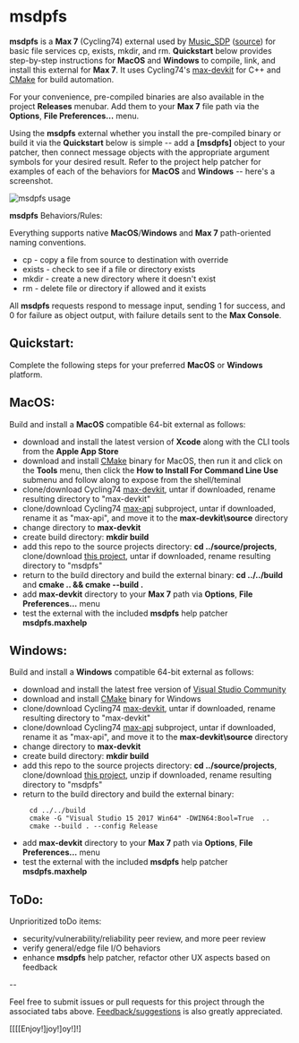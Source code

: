 # msdpfs

**msdpfs** is a **Max 7** (Cycling74) external used by 
[Music_SDP](http://musicsdp.com/) ([source](https://github.com/MusicSDP/source-code))
for basic file services cp, exists, mkdir, and rm. **Quickstart**
below provides step-by-step instructions for **MacOS** and **Windows** to 
compile, link, and install this external for **Max 7**. It uses Cycling74's 
[max-devkit](https://github.com/Cycling74/max-devkit) for C++ and 
[CMake](https://cmake.org/download/) for build automation.

For your convenience, pre-compiled binaries are also available in the project 
**Releases** menubar. Add them to your **Max 7** file path via the 
**Options**, **File Preferences...** menu.

Using the **msdpfs** external whether you install the pre-compiled binary or
build it via the **Quickstart** below is simple -- add a **[msdpfs]** object 
to your patcher, then connect message objects with the appropriate argument 
symbols for your desired result. Refer to the project help patcher for examples 
of each of the behaviors for **MacOS** and **Windows** -- here's a screenshot.

![msdpfs usage](https://tinyurl.com/lfony29)

**msdpfs** Behaviors/Rules:

Everything supports native **MacOS**/**Windows** and **Max 7** path-oriented 
naming conventions.

* cp - copy a file from source to destination with override
* exists - check to see if a file or directory exists
* mkdir - create a new directory where it doesn't exist
* rm - delete file or directory if allowed and it exists

All **msdpfs** requests respond to message input, sending 1 for success, 
and 0 for failure as object output, with failure details sent to the **Max Console**.


## Quickstart:

Complete the following steps for your preferred **MacOS** or **Windows** platform.


## MacOS:

Build and install a **MacOS** compatible 64-bit external as follows:

* download and install the latest version of **Xcode** along with the CLI tools 
from the **Apple App Store**
* download and install [CMake](https://cmake.org/download/) binary for MacOS, 
then run it and click on the **Tools** menu, then click the 
**How to Install For Command Line Use** submenu and follow along to expose 
from the shell/teminal
* clone/download Cycling74 [max-devkit](https://github.com/Cycling74/max-devkit), 
untar if downloaded, rename resulting directory to "max-devkit"
* clone/download Cycling74 [max-api](https://github.com/Cycling74/max-api)
subproject, untar if downloaded, rename it as "max-api", and move it to 
the **max-devkit\source** directory
* change directory to **max-devkit**
* create build directory: **mkdir build**
* add this repo to the source projects directory: **cd ../source/projects**, 
clone/download [this project](https://github.com/dirkleas/msdpfs.git), untar if 
downloaded, rename resulting directory to "msdpfs"
* return to the build directory and build the external binary:
**cd ../../build** and **cmake .. && cmake --build .**
* add **max-devkit** directory to your **Max 7** path via 
**Options**, **File Preferences...** menu
* test the external with the included **msdpfs** help patcher **msdpfs.maxhelp**


## Windows:

Build and install a **Windows** compatible 64-bit external as follows:

* download and install the latest free version of 
[Visual Studio Community](https://www.visualstudio.com/downloads/)
* download and install [CMake](https://cmake.org/download/) binary for Windows
* clone/download Cycling74 [max-devkit](https://github.com/Cycling74/max-devkit), 
untar if downloaded, rename resulting directory to "max-devkit"
* clone/download Cycling74 [max-api](https://github.com/Cycling74/max-api)
subproject, untar if downloaded, rename it as "max-api", and move it to 
the **max-devkit\source** directory
* change directory to **max-devkit**
* create build directory: **mkdir build**
* add this repo to the source projects directory: **cd ../source/projects**, 
clone/download [this project](https://github.com/dirkleas/msdpfs.git), unzip if 
downloaded, rename resulting directory to "msdpfs"
* return to the build directory and build the external binary:
```
     cd ../../build
     cmake -G "Visual Studio 15 2017 Win64" -DWIN64:Bool=True  ..
     cmake --build . --config Release
```
* add **max-devkit** directory to your **Max 7** path via 
**Options**, **File Preferences...** menu
* test the external with the included **msdpfs** help patcher **msdpfs.maxhelp**


## ToDo:

Unprioritized toDo items:

* security/vulnerability/reliability peer review, and more peer review
* verify general/edge file I/O behaviors
* enhance **msdpfs** help patcher, refactor other UX aspects based on feedback

--

Feel free to submit issues or pull requests for this project through the 
associated tabs above. 
[Feedback/suggestions](http://musicsdp.com/contact-the-team/) is also greatly 
appreciated. 

[[[[Enjoy!]joy!]oy!]!]
